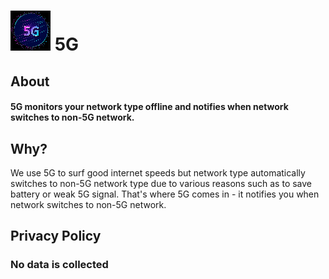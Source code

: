 # ![5G logo](5G.png) 5G

## About
#### 5G monitors your network type offline and notifies when network switches to non-5G network.

## Why?
We use 5G to surf good internet speeds but network type automatically switches to non-5G network type due to various reasons such as to save battery or weak 5G signal.
That's where 5G comes in - it notifies you when network switches to non-5G network.

## Privacy Policy
### No data is collected
